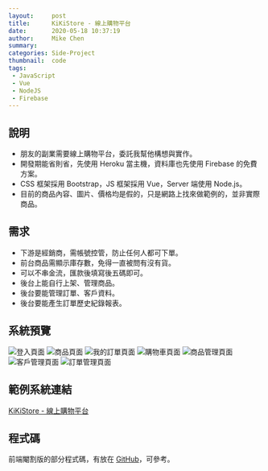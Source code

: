 ```yaml
---
layout:     post
title:      KiKiStore - 線上購物平台
date:       2020-05-18 10:37:19
author:     Mike Chen
summary:    
categories: Side-Project
thumbnail:  code
tags:
 - JavaScript
 - Vue
 - NodeJS
 - Firebase
---
```



## 說明
* 朋友的副業需要線上購物平台，委託我幫他構想與實作。
* 開發期能省則省，先使用 Heroku 當主機，資料庫也先使用 Firebase 的免費方案。
* CSS 框架採用 Bootstrap，JS 框架採用 Vue，Server 端使用 Node.js。
* 目前的商品內容、圖片、價格均是假的，只是網路上找來做範例的，並非實際商品。

## 需求
* 下游是經銷商，需帳號控管，防止任何人都可下單。
* 前台商品需顯示庫存數，免得一直被問有沒有貨。
* 可以不串金流，匯款後填寫後五碼即可。
* 後台上能自行上架、管理商品。
* 後台要能管理訂單、客戶資料。
* 後台要能產生訂單歷史紀錄報表。


## 系統預覽
![登入頁面](https://i.imgur.com/IbCd6TI.png)
![商品頁面](https://i.imgur.com/rCILIlV.png)
![我的訂單頁面](https://i.imgur.com/uwDS3bN.png)
![購物車頁面](https://i.imgur.com/95U4jJx.png)
![商品管理頁面](https://i.imgur.com/FFXgJzY.png)
![客戶管理頁面](https://i.imgur.com/hzQAqd2.png)
![訂單管理頁面](https://i.imgur.com/RRxjrW3.png)


## 範例系統連結
[KiKiStore - 線上購物平台](https://kikistore-2020.herokuapp.com/)

## 程式碼
前端閹割版的部分程式碼，有放在 [GitHub](https://github.com/mike2014mike/kikistore)，可參考。